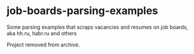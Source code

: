 # job-boards-parsing-examples

Some parsing examples that scraps vacancies and resumes on job boards, aka hh.ru, habr.ru and others

Project removed from archive.
